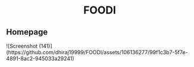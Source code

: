 <h1 align="center"> FOODI </h1>
<h2>Homepage</h2>
![Screenshot (141)](https://github.com/dhiraj19999/FOODI/assets/106136277/99f1c3b7-5f7e-4891-8ac2-945033a29241)
